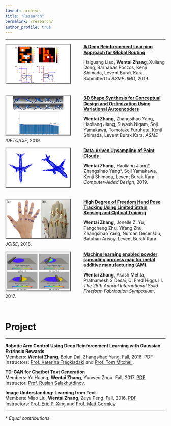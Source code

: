 ```yaml
---
layout: archive
title: "Research"
permalink: /research/
author_profile: true
---
```

<hr/>

<div>

<div>
<img align="left" img width="200" src="./../images/2019global.png" style="border:3px outset silver;  margin-right:40px"> 

<span style="color: black; font-weight: bold"> <a href="./../publications/2019global.html">A Deep Reinforcement Learning Approach for Global Routing
</a></span><br>
<p>Haiguang Liao, <strong>Wentai Zhang</strong>, Xuliang Dong, Barnabas Poczos, Kenji Shimada, Levent Burak Kara. Submitted to <em>ASME JMD</em>, 2019.</p>
<br>
</div>

<div>
<img align="left" img width="200" src="./../images/2019fundesign.png" style="border:3px outset silver;  margin-right:40px"> 

<span style="color: black; font-weight: bold"> <a href="./../publications/2019fundesign.html">3D Shape Synthesis for Conceptual Design and Optimization Using Variational Autoencoders</a></span><br>
<p><strong>Wentai Zhang</strong>, Zhangsihao Yang, Haoliang Jiang, Suyash Nigam, Soji Yamakawa, Tomotake Furuhata, Kenji Shimada, Levent Burak Kara. <em>ASME IDETC/CIE</em>, 2019.</p>
</div>

<div>
<img align="left" img width="200" src="./../images/2019point.png" style="border:3px outset silver;  margin-right:40px"> 

<span style="color: black; font-weight: bold"> <a href="./../publications/2019pointcloud.html">Data-driven Upsampling of Point Clouds</a></span><br>
<p><strong>Wentai Zhang</strong>, Haoliang Jiang*, Zhangsihao Yang*, Soji Yamakawa, Kenji Shimada, Levent Burak Kara.  <em>Computer-Aided Design</em>, 2019.</p>
<br>
</div>

<div>
<img align="left" img width="200" src="./../images/2019glove.png" style="border:3px outset silver;  margin-right:40px"> 

<span style="color: black; font-weight: bold"> <a href="./../publications/2019glove.html">High Degree of Freedom Hand Pose Tracking Using Limited Strain Sensing and Optical Training</a></span><br>
<p><strong>Wentai Zhang</strong>, Jonelle Z. Yu, Fangcheng Zhu, Yifang Zhu, Zhangsihao Yang, Nurcan Gecer Ulu, Batuhan Arisoy, Levent Burak Kara.  <em>JCISE</em>, 2018.</p>
</div>

<div>
<img align="left" img width="200" src="./../images/2017am.png" style="border:3px outset silver;  margin-right:40px"> 

<span style="color: black; font-weight: bold"> <a href="./../publications/2017am.html">Machine learning enabled powder spreading process map for metal additive manufacturing (AM)</a></span><br>
<p><strong>Wentai Zhang</strong>, Akash Mehta, Prathamesh S Desai, C. Fred Higgs III.  <em>The 28th Annual International Solid Freeform Fabrication Symposium</em>, 2017.</p>
</div>

</div>

<br>

<!-- Project -->
<div>
 <h1>Project</h1>
 <hr/>
 <!-- 703 proj -->
 <div>
 <p><strong>Robotic Arm Control Using Deep Reinforcement Learning with Gaussian Extrinsic Rewards</strong><br>
 Members: <strong>Wentai Zhang</strong>, Bolun Dai, Zhangsihao Yang. Fall, 2018. <a href="./../files/2018robot.pdf" target="_blank">PDF</a><br> Instructors: <a href="https://www.cs.cmu.edu/~katef/" target="_blank">Prof. Katerina Fragkiadaki</a> and <a href="http://www.cs.cmu.edu/~tom/" target="_blank">Prof. Tom Mitchell</a>.</p>

 </div>
 
 <!-- 707 proj -->
 <div>
 <p><strong>TD-GAN for Chatbot Text Generation</strong><br>
 Members: Yu Huang, <strong>Wentai Zhang</strong>, Yunwen Zhou. Fall, 2017. <a href="./../files/2017tdgan.pdf" target="_blank">PDF</a><br> Instructor: <a href="http://www.cs.cmu.edu/~rsalakhu/" target="_blank">Prof. Ruslan Salakhutdinov</a>.</p>

 </div>

 <!-- 701 proj -->
 <div>
 <p><strong>Image Understanding: Learning from Text</strong><br>
 Members: Miao Liu, <strong>Wentai Zhang</strong>, Zeyu Peng. Fall, 2016. <a href="./../files/2016image.pdf" target="_blank">PDF</a><br> Instructors: <a href="http://www.cs.cmu.edu/~epxing/" target="_blank">Prof. Eric P. Xing</a> and <a href="http://www.cs.cmu.edu/~mgormley/" target="_blank">Prof. Matt Gormley</a>.</p>

 </div>

</div>

<hr/>
<p>* <em>Equal contributions.</em></p>